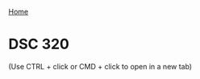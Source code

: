 [Home](https://llmechling.github.io/lara_mechling.github.io/)

# DSC 320

(Use CTRL + click or CMD + click to open in a new tab)
